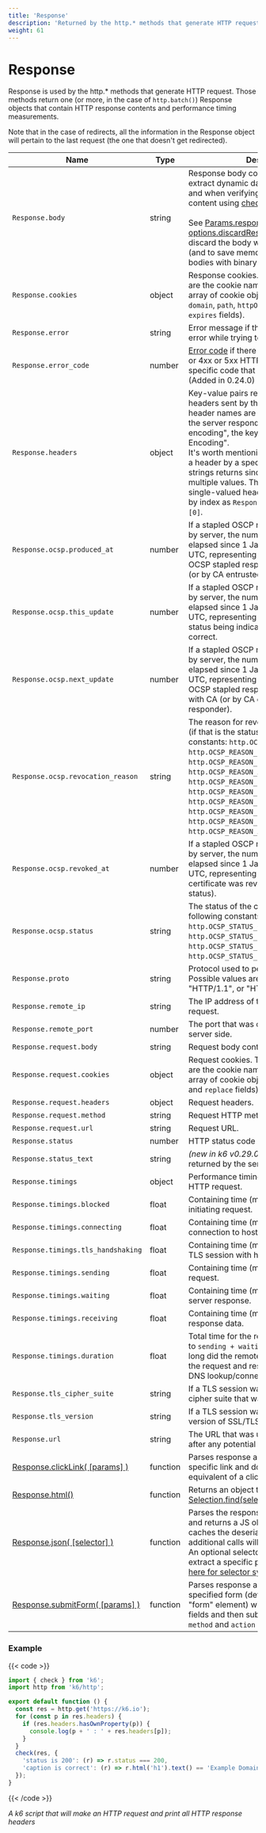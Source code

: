 ```yaml
---
title: 'Response'
description: 'Returned by the http.* methods that generate HTTP requests.'
weight: 61
---
```


# Response

Response is used by the http.\* methods that generate HTTP request. Those methods return one (or more, in the case of `http.batch()`) Response objects that contain HTTP response contents and performance timing measurements.

Note that in the case of redirects, all the information in the Response object will pertain to the last request (the one that doesn't get redirected).

| Name                                                                                                                            | Type     | Description                                                                                                                                                                                                                                                                                                                                                                                                                                                                                                                                                                                                                            |
| ------------------------------------------------------------------------------------------------------------------------------- | -------- | -------------------------------------------------------------------------------------------------------------------------------------------------------------------------------------------------------------------------------------------------------------------------------------------------------------------------------------------------------------------------------------------------------------------------------------------------------------------------------------------------------------------------------------------------------------------------------------------------------------------------------------- |
| `Response.body`                                                                                                                 | string   | Response body content, often used to extract dynamic data (see examples [here](https://grafana.com/docs/k6/<K6_VERSION>/examples/correlation-and-dynamic-data)) and when verifying the presence of content using [checks](https://grafana.com/docs/k6/<K6_VERSION>/javascript-api/k6/check).<br /><br />See [Params.responseType](https://grafana.com/docs/k6/<K6_VERSION>/javascript-api/k6-http/params) and [options.discardResponseBodies](https://grafana.com/docs/k6/<K6_VERSION>/using-k6/k6-options/reference) for how to discard the body when it is not needed (and to save memory) or when handling bodies with binary data. |
| `Response.cookies`                                                                                                              | object   | Response cookies. The object properties are the cookie names and the value is an array of cookie objects (with `name`, `value`, `domain`, `path`, `httpOnly`, `secure`, `maxAge` and `expires` fields).                                                                                                                                                                                                                                                                                                                                                                                                                                |
| `Response.error`                                                                                                                | string   | Error message if there was a non-HTTP error while trying to send the request.                                                                                                                                                                                                                                                                                                                                                                                                                                                                                                                                                          |
| `Response.error_code`                                                                                                           | number   | [Error code](https://grafana.com/docs/k6/<K6_VERSION>/javascript-api/error-codes) if there was a non-HTTP error or 4xx or 5xx HTTP error it will be set to a specific code that describes the error. (Added in 0.24.0)                                                                                                                                                                                                                                                                                                                                                                                                                 |
| `Response.headers`                                                                                                              | object   | Key-value pairs representing all HTTP headers sent by the server. Note that the header names are in [canonical form](https://pkg.go.dev/net/http#CanonicalHeaderKey), i.e.: if the server responds with "accept-encoding", the key will be "Accept-Encoding". <br />It's worth mentioning that when requesting a header by a specific name, an array of strings returns since the header could hold multiple values. Therefore, in the case of a single-valued header, you can access it by index as `Response.headers["my_key"][0]`.                                                                                                  |
| `Response.ocsp.produced_at`                                                                                                     | number   | If a stapled OSCP response was provided by server, the number of milliseconds elapsed since 1 January 1970 00:00:00 UTC, representing the time when this OCSP stapled response was signed by CA (or by CA entrusted OCSP responder)                                                                                                                                                                                                                                                                                                                                                                                                    |
| `Response.ocsp.this_update`                                                                                                     | number   | If a stapled OSCP response was provided by server, the number of milliseconds elapsed since 1 January 1970 00:00:00 UTC, representing the time at which the status being indicated was known to be correct.                                                                                                                                                                                                                                                                                                                                                                                                                            |
| `Response.ocsp.next_update`                                                                                                     | number   | If a stapled OSCP response was provided by server, the number of milliseconds elapsed since 1 January 1970 00:00:00 UTC, representing the time when this OCSP stapled response will be refreshed with CA (or by CA entrusted OCSP responder).                                                                                                                                                                                                                                                                                                                                                                                          |
| `Response.ocsp.revocation_reason`                                                                                               | string   | The reason for revocation of the certificate (if that is the status), one of the following constants: `http.OCSP_REASON_UNSPECIFIED`, `http.OCSP_REASON_KEY_COMPROMISE`, `http.OCSP_REASON_CA_COMPROMISE`, <br />`http.OCSP_REASON_AFFILIATION_CHANGED`, <br />`http.OCSP_REASON_SUPERSEDED`, <br />`http.OCSP_REASON_CESSATION_OF_OPERATION`, <br />`http.OCSP_REASON_CERTIFICATE_HOLD`, <br />`http.OCSP_REASON_REMOVE_FROM_CRL`, <br />`http.OCSP_REASON_PRIVILEGE_WITHDRAWN` or <br />`http.OCSP_REASON_AA_COMPROMISE`.                                                                                                            |
| `Response.ocsp.revoked_at`                                                                                                      | number   | If a stapled OSCP response was provided by server, the number of milliseconds elapsed since 1 January 1970 00:00:00 UTC, representing the time when this certificate was revoked (if that is the status).                                                                                                                                                                                                                                                                                                                                                                                                                              |
| `Response.ocsp.status`                                                                                                          | string   | The status of the certificate, one of the following constants: `http.OCSP_STATUS_GOOD`, `http.OCSP_STATUS_REVOKED`, `http.OCSP_STATUS_UNKNOWN` or `http.OCSP_STATUS_SERVER_FAILED`.                                                                                                                                                                                                                                                                                                                                                                                                                                                    |
| `Response.proto`                                                                                                                | string   | Protocol used to perform the transfer. Possible values are "HTTP/1.0", "HTTP/1.1", or "HTTP/2.0".                                                                                                                                                                                                                                                                                                                                                                                                                                                                                                                                      |
| `Response.remote_ip`                                                                                                            | string   | The IP address of the server handling the request.                                                                                                                                                                                                                                                                                                                                                                                                                                                                                                                                                                                     |
| `Response.remote_port`                                                                                                          | number   | The port that was connected to on the server side.                                                                                                                                                                                                                                                                                                                                                                                                                                                                                                                                                                                     |
| `Response.request.body`                                                                                                         | string   | Request body content.                                                                                                                                                                                                                                                                                                                                                                                                                                                                                                                                                                                                                  |
| `Response.request.cookies`                                                                                                      | object   | Request cookies. The object properties are the cookie names and the value is an array of cookie objects (with `name`, `value` and `replace` fields).                                                                                                                                                                                                                                                                                                                                                                                                                                                                                   |
| `Response.request.headers`                                                                                                      | object   | Request headers.                                                                                                                                                                                                                                                                                                                                                                                                                                                                                                                                                                                                                       |
| `Response.request.method`                                                                                                       | string   | Request HTTP method.                                                                                                                                                                                                                                                                                                                                                                                                                                                                                                                                                                                                                   |
| `Response.request.url`                                                                                                          | string   | Request URL.                                                                                                                                                                                                                                                                                                                                                                                                                                                                                                                                                                                                                           |
| `Response.status`                                                                                                               | number   | HTTP status code returned by the server.                                                                                                                                                                                                                                                                                                                                                                                                                                                                                                                                                                                               |
| `Response.status_text`                                                                                                          | string   | _(new in k6 v0.29.0)_ HTTP status text returned by the server.                                                                                                                                                                                                                                                                                                                                                                                                                                                                                                                                                                         |
| `Response.timings`                                                                                                              | object   | Performance timing information for the HTTP request.                                                                                                                                                                                                                                                                                                                                                                                                                                                                                                                                                                                   |
| `Response.timings.blocked`                                                                                                      | float    | Containing time (ms) spent blocked before initiating request.                                                                                                                                                                                                                                                                                                                                                                                                                                                                                                                                                                          |
| `Response.timings.connecting`                                                                                                   | float    | Containing time (ms) spent setting up TCP connection to host.                                                                                                                                                                                                                                                                                                                                                                                                                                                                                                                                                                          |
| `Response.timings.tls_handshaking`                                                                                              | float    | Containing time (ms) spent handshaking TLS session with host.                                                                                                                                                                                                                                                                                                                                                                                                                                                                                                                                                                          |
| `Response.timings.sending`                                                                                                      | float    | Containing time (ms) spent sending request.                                                                                                                                                                                                                                                                                                                                                                                                                                                                                                                                                                                            |
| `Response.timings.waiting`                                                                                                      | float    | Containing time (ms) spent waiting for server response.                                                                                                                                                                                                                                                                                                                                                                                                                                                                                                                                                                                |
| `Response.timings.receiving`                                                                                                    | float    | Containing time (ms) spent receiving response data.                                                                                                                                                                                                                                                                                                                                                                                                                                                                                                                                                                                    |
| `Response.timings.duration`                                                                                                     | float    | Total time for the request (ms). It's equal to `sending + waiting + receiving`, i.e. how long did the remote server take to process the request and respond, without the initial DNS lookup/connection times.                                                                                                                                                                                                                                                                                                                                                                                                                          |
| `Response.tls_cipher_suite`                                                                                                     | string   | If a TLS session was established, the cipher suite that was used.                                                                                                                                                                                                                                                                                                                                                                                                                                                                                                                                                                      |
| `Response.tls_version`                                                                                                          | string   | If a TLS session was established, the version of SSL/TLS that was used.                                                                                                                                                                                                                                                                                                                                                                                                                                                                                                                                                                |
| `Response.url`                                                                                                                  | string   | The URL that was ultimately fetched (i.e. after any potential redirects).                                                                                                                                                                                                                                                                                                                                                                                                                                                                                                                                                              |
| [Response.clickLink( [params] )](https://grafana.com/docs/k6/<K6_VERSION>/javascript-api/k6-http/response/response-clicklink)   | function | Parses response as HTML, looks for a specific link and does the request-level equivalent of a click on that link.                                                                                                                                                                                                                                                                                                                                                                                                                                                                                                                      |
| [Response.html()](https://grafana.com/docs/k6/<K6_VERSION>/javascript-api/k6-http/response/response-html)                       | function | Returns an object that supports [Selection.find(selector)](https://grafana.com/docs/k6/<K6_VERSION>/javascript-api/k6-html/selection/selection-find).                                                                                                                                                                                                                                                                                                                                                                                                                                                                                  |
| [Response.json( [selector] )](https://grafana.com/docs/k6/<K6_VERSION>/javascript-api/k6-http/response/response-json)           | function | Parses the response body data as JSON and returns a JS object or array. This call caches the deserialized JSON data, additional calls will return the cached data. An optional selector can be specified to extract a specific part of the data, see [here for selector syntax](https://github.com/tidwall/gjson#path-syntax).                                                                                                                                                                                                                                                                                                         |
| [Response.submitForm( [params] )](https://grafana.com/docs/k6/<K6_VERSION>/javascript-api/k6-http/response/response-submitform) | function | Parses response as HTML, parses the specified form (defaults to looking for a "form" element) with option to override fields and then submits form taking form's `method` and `action` into account.                                                                                                                                                                                                                                                                                                                                                                                                                                   |

### Example

{{< code >}}

```javascript
import { check } from 'k6';
import http from 'k6/http';

export default function () {
  const res = http.get('https://k6.io');
  for (const p in res.headers) {
    if (res.headers.hasOwnProperty(p)) {
      console.log(p + ' : ' + res.headers[p]);
    }
  }
  check(res, {
    'status is 200': (r) => r.status === 200,
    'caption is correct': (r) => r.html('h1').text() == 'Example Domain',
  });
}
```

{{< /code >}}

_A k6 script that will make an HTTP request and print all HTTP response headers_
